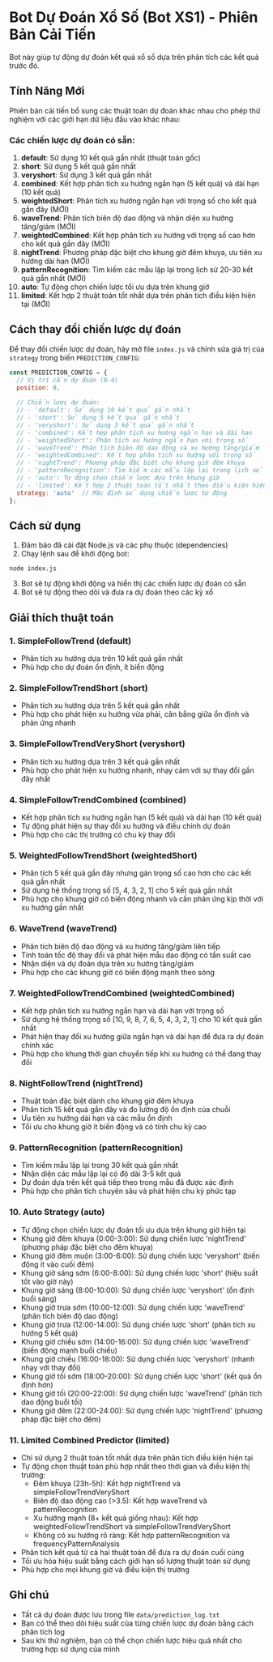 # Bot Dự Đoán Xổ Số (Bot XS1) - Phiên Bản Cải Tiến

Bot này giúp tự động dự đoán kết quả xổ số dựa trên phân tích các kết quả trước đó.

## Tính Năng Mới

Phiên bản cải tiến bổ sung các thuật toán dự đoán khác nhau cho phép thử nghiệm với các giới hạn dữ liệu đầu vào khác nhau:

### Các chiến lược dự đoán có sẵn:

1. **default**: Sử dụng 10 kết quả gần nhất (thuật toán gốc)
2. **short**: Sử dụng 5 kết quả gần nhất
3. **veryshort**: Sử dụng 3 kết quả gần nhất
4. **combined**: Kết hợp phân tích xu hướng ngắn hạn (5 kết quả) và dài hạn (10 kết quả)
5. **weightedShort**: Phân tích xu hướng ngắn hạn với trọng số cho kết quả gần đây (MỚI)
6. **waveTrend**: Phân tích biên độ dao động và nhận diện xu hướng tăng/giảm (MỚI)
7. **weightedCombined**: Kết hợp phân tích xu hướng với trọng số cao hơn cho kết quả gần đây (MỚI)
8. **nightTrend**: Phương pháp đặc biệt cho khung giờ đêm khuya, ưu tiên xu hướng dài hạn (MỚI)
9. **patternRecognition**: Tìm kiếm các mẫu lặp lại trong lịch sử 20-30 kết quả gần nhất (MỚI)
10. **auto**: Tự động chọn chiến lược tối ưu dựa trên khung giờ
11. **limited**: Kết hợp 2 thuật toán tốt nhất dựa trên phân tích điều kiện hiện tại (MỚI)

## Cách thay đổi chiến lược dự đoán

Để thay đổi chiến lược dự đoán, hãy mở file `index.js` và chỉnh sửa giá trị của `strategy` trong biến `PREDICTION_CONFIG`:

```javascript
const PREDICTION_CONFIG = {
  // Vị trí cần dự đoán (0-4)
  position: 0,
  
  // Chiến lược dự đoán:
  // - 'default': Sử dụng 10 kết quả gần nhất
  // - 'short': Sử dụng 5 kết quả gần nhất
  // - 'veryshort': Sử dụng 3 kết quả gần nhất
  // - 'combined': Kết hợp phân tích xu hướng ngắn hạn và dài hạn
  // - 'weightedShort': Phân tích xu hướng ngắn hạn với trọng số 
  // - 'waveTrend': Phân tích biên độ dao động và xu hướng tăng/giảm
  // - 'weightedCombined': Kết hợp phân tích xu hướng với trọng số
  // - 'nightTrend': Phương pháp đặc biệt cho khung giờ đêm khuya
  // - 'patternRecognition': Tìm kiếm các mẫu lặp lại trong lịch sử
  // - 'auto': Tự động chọn chiến lược dựa trên khung giờ
  // - 'limited': Kết hợp 2 thuật toán tốt nhất theo điều kiện hiện tại
  strategy: 'auto'  // Mặc định sử dụng chiến lược tự động
};
```

## Cách sử dụng

1. Đảm bảo đã cài đặt Node.js và các phụ thuộc (dependencies)
2. Chạy lệnh sau để khởi động bot:

```
node index.js
```

3. Bot sẽ tự động khởi động và hiển thị các chiến lược dự đoán có sẵn
4. Bot sẽ tự động theo dõi và đưa ra dự đoán theo các kỳ xổ

## Giải thích thuật toán

### 1. SimpleFollowTrend (default)
- Phân tích xu hướng dựa trên 10 kết quả gần nhất
- Phù hợp cho dự đoán ổn định, ít biến động

### 2. SimpleFollowTrendShort (short)
- Phân tích xu hướng dựa trên 5 kết quả gần nhất
- Phù hợp cho phát hiện xu hướng vừa phải, cân bằng giữa ổn định và phản ứng nhanh

### 3. SimpleFollowTrendVeryShort (veryshort)
- Phân tích xu hướng dựa trên 3 kết quả gần nhất
- Phù hợp cho phát hiện xu hướng nhanh, nhạy cảm với sự thay đổi gần đây nhất

### 4. SimpleFollowTrendCombined (combined)
- Kết hợp phân tích xu hướng ngắn hạn (5 kết quả) và dài hạn (10 kết quả)
- Tự động phát hiện sự thay đổi xu hướng và điều chỉnh dự đoán
- Phù hợp cho các thị trường có chu kỳ thay đổi

### 5. WeightedFollowTrendShort (weightedShort)
- Phân tích 5 kết quả gần đây nhưng gán trọng số cao hơn cho các kết quả gần nhất
- Sử dụng hệ thống trọng số [5, 4, 3, 2, 1] cho 5 kết quả gần nhất
- Phù hợp cho khung giờ có biến động nhanh và cần phản ứng kịp thời với xu hướng gần nhất

### 6. WaveTrend (waveTrend)
- Phân tích biên độ dao động và xu hướng tăng/giảm liên tiếp
- Tính toán tốc độ thay đổi và phát hiện mẫu dao động có tần suất cao
- Nhận diện và dự đoán dựa trên xu hướng tăng/giảm
- Phù hợp cho các khung giờ có biến động mạnh theo sóng

### 7. WeightedFollowTrendCombined (weightedCombined)
- Kết hợp phân tích xu hướng ngắn hạn và dài hạn với trọng số
- Sử dụng hệ thống trọng số [10, 9, 8, 7, 6, 5, 4, 3, 2, 1] cho 10 kết quả gần nhất
- Phát hiện thay đổi xu hướng giữa ngắn hạn và dài hạn để đưa ra dự đoán chính xác
- Phù hợp cho khung thời gian chuyển tiếp khi xu hướng có thể đang thay đổi

### 8. NightFollowTrend (nightTrend)
- Thuật toán đặc biệt dành cho khung giờ đêm khuya
- Phân tích 15 kết quả gần đây và đo lường độ ổn định của chuỗi
- Ưu tiên xu hướng dài hạn và các mẫu ổn định
- Tối ưu cho khung giờ ít biến động và có tính chu kỳ cao

### 9. PatternRecognition (patternRecognition)
- Tìm kiếm mẫu lặp lại trong 30 kết quả gần nhất
- Nhận diện các mẫu lặp lại có độ dài 3-5 kết quả
- Dự đoán dựa trên kết quả tiếp theo trong mẫu đã được xác định
- Phù hợp cho phân tích chuyên sâu và phát hiện chu kỳ phức tạp

### 10. Auto Strategy (auto)
- Tự động chọn chiến lược dự đoán tối ưu dựa trên khung giờ hiện tại
- Khung giờ đêm khuya (0:00-3:00): Sử dụng chiến lược 'nightTrend' (phương pháp đặc biệt cho đêm khuya)
- Khung giờ đêm muộn (3:00-6:00): Sử dụng chiến lược 'veryshort' (biến động ít vào cuối đêm)
- Khung giờ sáng sớm (6:00-8:00): Sử dụng chiến lược 'short' (hiệu suất tốt vào giờ này)
- Khung giờ sáng (8:00-10:00): Sử dụng chiến lược 'veryshort' (ổn định buổi sáng)
- Khung giờ trưa sớm (10:00-12:00): Sử dụng chiến lược 'waveTrend' (phân tích biên độ dao động)
- Khung giờ trưa (12:00-14:00): Sử dụng chiến lược 'short' (phân tích xu hướng 5 kết quả)
- Khung giờ chiều sớm (14:00-16:00): Sử dụng chiến lược 'waveTrend' (biến động mạnh buổi chiều)
- Khung giờ chiều (16:00-18:00): Sử dụng chiến lược 'veryshort' (nhanh nhạy với thay đổi)
- Khung giờ tối sớm (18:00-20:00): Sử dụng chiến lược 'short' (kết quả ổn định hơn)
- Khung giờ tối (20:00-22:00): Sử dụng chiến lược 'waveTrend' (phân tích dao động buổi tối)
- Khung giờ đêm (22:00-24:00): Sử dụng chiến lược 'nightTrend' (phương pháp đặc biệt cho đêm)

### 11. Limited Combined Predictor (limited)
- Chỉ sử dụng 2 thuật toán tốt nhất dựa trên phân tích điều kiện hiện tại
- Tự động chọn thuật toán phù hợp nhất theo thời gian và điều kiện thị trường:
  + Đêm khuya (23h-5h): Kết hợp nightTrend và simpleFollowTrendVeryShort
  + Biên độ dao động cao (>3.5): Kết hợp waveTrend và patternRecognition
  + Xu hướng mạnh (8+ kết quả giống nhau): Kết hợp weightedFollowTrendShort và simpleFollowTrendVeryShort
  + Không có xu hướng rõ ràng: Kết hợp patternRecognition và frequencyPatternAnalysis
- Phân tích kết quả từ cả hai thuật toán để đưa ra dự đoán cuối cùng
- Tối ưu hóa hiệu suất bằng cách giới hạn số lượng thuật toán sử dụng
- Phù hợp cho mọi khung giờ và điều kiện thị trường

## Ghi chú

- Tất cả dự đoán được lưu trong file `data/prediction_log.txt`
- Bạn có thể theo dõi hiệu suất của từng chiến lược dự đoán bằng cách phân tích log
- Sau khi thử nghiệm, bạn có thể chọn chiến lược hiệu quả nhất cho trường hợp sử dụng của mình 